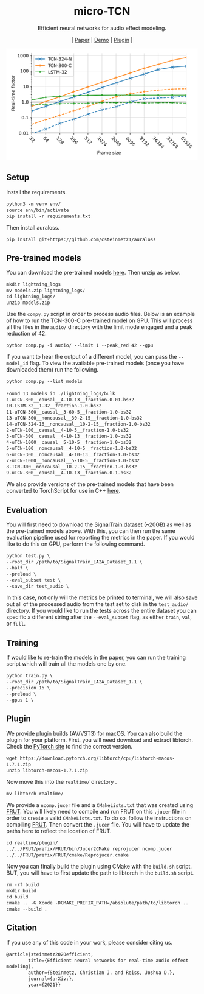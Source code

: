 
<div  align="center">

# micro-TCN

Efficient neural networks for audio effect modeling.

| [Paper]() | [Demo]() | [Plugin]() |

</div>

<div align="center">
<img src="plots/speed_cpu+gpu.svg">
</div>

## Setup

Install the requirements.
```
python3 -m venv env/
source env/bin/activate
pip install -r requirements.txt
```

Then install auraloss.
```
pip install git+https://github.com/csteinmetz1/auraloss
```

## Pre-trained models

You can download the pre-trained models [here](). Then unzip as below.
```
mkdir lightning_logs
mv models.zip lightning_logs/
cd lightning_logs/
unzip models.zip 
```

Use the `compy.py` script in order to process audio files. 
Below is an example of how to run the TCN-300-C pre-trained model on GPU.
This will process all the files in the `audio/` directory with the limit mode engaged and a peak reduction of 42. 

```
python comp.py -i audio/ --limit 1 --peak_red 42 --gpu
```

If you want to hear the output of a different model, you can pass the ``--model_id`` flag. 
To view the available pre-trained models (once you have downloaded them) run the following.

```
python comp.py --list_models

Found 13 models in ./lightning_logs/bulk
1-uTCN-300__causal__4-10-13__fraction-0.01-bs32
10-LSTM-32__1-32__fraction-1.0-bs32
11-uTCN-300__causal__3-60-5__fraction-1.0-bs32
13-uTCN-300__noncausal__30-2-15__fraction-1.0-bs32
14-uTCN-324-16__noncausal__10-2-15__fraction-1.0-bs32
2-uTCN-100__causal__4-10-5__fraction-1.0-bs32
3-uTCN-300__causal__4-10-13__fraction-1.0-bs32
4-uTCN-1000__causal__5-10-5__fraction-1.0-bs32
5-uTCN-100__noncausal__4-10-5__fraction-1.0-bs32
6-uTCN-300__noncausal__4-10-13__fraction-1.0-bs32
7-uTCN-1000__noncausal__5-10-5__fraction-1.0-bs32
8-TCN-300__noncausal__10-2-15__fraction-1.0-bs32
9-uTCN-300__causal__4-10-13__fraction-0.1-bs32
```

We also provide versions of the pre-trained models that have been converted to TorchScript for use in C++ [here]().

## Evaluation

You will first need to download the [SignalTrain dataset](https://zenodo.org/record/3824876) (~20GB) as well as the pre-trained models above.
With this, you can then run the same evaluation pipeline used for reporting the metrics in the paper. 
If you would like to do this on GPU, perform the following command. 

```
python test.py \
--root_dir /path/to/SignalTrain_LA2A_Dataset_1.1 \
--half \
--preload \
--eval_subset test \
--save_dir test_audio \
```

In this case, not only will the metrics be printed to terminal, we will also save out all of the processed audio from the test set to disk in the `test_audio/` directory.
If you would like to run the tests across the entire dataset you can specific a different string after the `--eval_subset` flag, as either `train`, `val`, or `full`.

## Training

If would like to re-train the models in the paper, you can run the training script which will train all the models one by one. 

```
python train.py \ 
--root_dir /path/to/SignalTrain_LA2A_Dataset_1.1 \
--precision 16 \
--preload \
--gpus 1 \
```

## Plugin

We provide plugin builds (AV/VST3) for macOS. 
You can also build the plugin for your platform.
First, you will need download and extract libtorch. 
Check the [PyTorch site](https://pytorch.org/get-started/locally/) to find the correct version. 

```
wget https://download.pytorch.org/libtorch/cpu/libtorch-macos-1.7.1.zip
unzip libtorch-macos-1.7.1.zip
```

Now move this into the `realtime/` directory .
```
mv libtorch realtime/
```

We provide a `ncomp.jucer` file and a `CMakeLists.txt` that was created using [FRUT](https://github.com/McMartin/FRUT).
You will likely need to compile and run FRUT on this `.jucer` file in order to create a valid `CMakeLists.txt`.
To do so, follow the instructions on compiling [FRUT](https://github.com/McMartin/FRUT).
Then convert the `.jucer` file. You will have to update the paths here to reflect the location of FRUT.
```
cd realtime/plugin/
../../FRUT/prefix/FRUT/bin/Jucer2CMake reprojucer ncomp.jucer ../../FRUT/prefix/FRUT/cmake/Reprojucer.cmake
```

Now you can finally build the plugin using CMake with the `build.sh` script. 
BUT, you will have to first update the path to libtorch in the `build.sh` script.
```
rm -rf build
mkdir build
cd build
cmake .. -G Xcode -DCMAKE_PREFIX_PATH=/absolute/path/to/libtorch ..
cmake --build .
```

## Citation
If you use any of this code in your work, please consider citing us. 
```
@article{steinmetz2020efficient,
        title={Efficient neural networks for real-time audio effect modeling},
        author={Steinmetz, Christian J. and Reiss, Joshua D.},
        journal={arXiv:},
        year={2021}}
```
